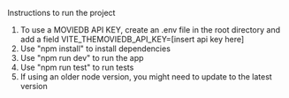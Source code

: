 
Instructions to run the project

1. To use a MOVIEDB API KEY, create an .env file in the root directory and add a field VITE_THEMOVIEDB_API_KEY=[insert api key here]
2. Use "npm install" to install dependencies
3. Use "npm run dev" to run the app
4. Use "npm run test" to run tests
5. If using an older node version, you might need to update to the latest version